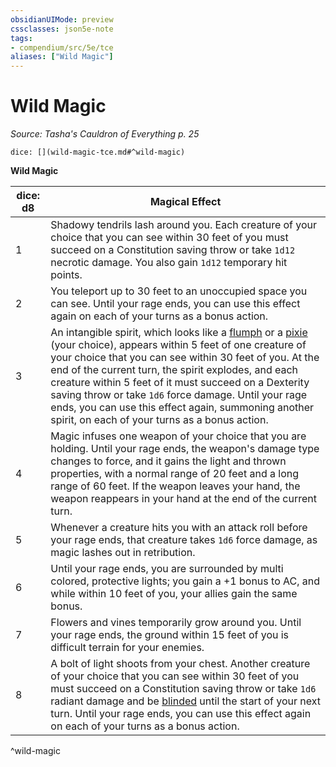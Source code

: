 ```yaml
---
obsidianUIMode: preview
cssclasses: json5e-note
tags:
- compendium/src/5e/tce
aliases: ["Wild Magic"]
---
```

# Wild Magic
*Source: Tasha's Cauldron of Everything p. 25* 

`dice: [](wild-magic-tce.md#^wild-magic)`

**Wild Magic**

| dice: d8 | Magical Effect |
|----------|----------------|
| 1 | Shadowy tendrils lash around you. Each creature of your choice that you can see within 30 feet of you must succeed on a Constitution saving throw or take `1d12` necrotic damage. You also gain `1d12` temporary hit points. |
| 2 | You teleport up to 30 feet to an unoccupied space you can see. Until your rage ends, you can use this effect again on each of your turns as a bonus action. |
| 3 | An intangible spirit, which looks like a [flumph](compendium/bestiary/aberration/flumph.md) or a [pixie](compendium/bestiary/fey/pixie.md) (your choice), appears within 5 feet of one creature of your choice that you can see within 30 feet of you. At the end of the current turn, the spirit explodes, and each creature within 5 feet of it must succeed on a Dexterity saving throw or take `1d6` force damage. Until your rage ends, you can use this effect again, summoning another spirit, on each of your turns as a bonus action. |
| 4 | Magic infuses one weapon of your choice that you are holding. Until your rage ends, the weapon's damage type changes to force, and it gains the light and thrown properties, with a normal range of 20 feet and a long range of 60 feet. If the weapon leaves your hand, the weapon reappears in your hand at the end of the current turn. |
| 5 | Whenever a creature hits you with an attack roll before your rage ends, that creature takes `1d6` force damage, as magic lashes out in retribution. |
| 6 | Until your rage ends, you are surrounded by multi colored, protective lights; you gain a +1 bonus to AC, and while within 10 feet of you, your allies gain the same bonus. |
| 7 | Flowers and vines temporarily grow around you. Until your rage ends, the ground within 15 feet of you is difficult terrain for your enemies. |
| 8 | A bolt of light shoots from your chest. Another creature of your choice that you can see within 30 feet of you must succeed on a Constitution saving throw or take `1d6` radiant damage and be [blinded](rules/conditions.md#blinded) until the start of your next turn. Until your rage ends, you can use this effect again on each of your turns as a bonus action. |
^wild-magic